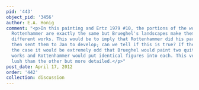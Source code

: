 ```yaml
---
pid: '443'
object_pid: '3456'
author: E.A. Honig
comment: "<p>In this painting and Ertz 1979 #10, the portions of the works done by
  Rottenhammer are exactly the same but Brueghel's landscapes make them into two quite
  different works. This would be to imply that Rottenhammer did his part first and
  then sent them to Jan to develop; can we tell if this is true? If the reverse were
  the case it would be extremely odd that Brueghel would paint two quite different
  works and Rottenhammer would put identical figures into each. This version is less
  lush than the other but more detailed.</p>"
post_date: April 17, 2012
order: '442'
collection: discussion
---
```

